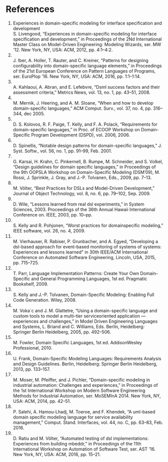 # References

1. <a name="ref-1">Experiences in domain-specific modeling for interface specification and development</a><br> S. Livengood, “Experiences in domain-specific modeling for interface specification and development,” in Proceedings of the 2Nd International Master Class on Model-Driven Engineering: Modeling Wizards, ser. MW ’12. New York, NY, USA: ACM, 2012, pp. 4:1–4:2.
2. <a name="ref-2"></a><br> J. Iber, A. Holler, T. Rauter, and C. Kreiner, “Patterns for designing configurability into domain-specific language elements,” in Proceedings of the 21st European Conference on Pattern Languages of Programs, ser. EuroPlop ’16. New York, NY, USA: ACM, 2016, pp. 1:1–1:14.
3. <a name="ref-3"></a><br>A. Kahlaoui, A. Abran, and E. Lefebvre, “Dsml success factors and their assessment criteria,” Metrics News, vol. 13, no. 1, pp. 43–51, 2008.
4. <a name="ref-4"></a><br>M. Mernik, J. Heering, and A. M. Sloane, “When and how to develop domain-specific languages,” ACM Comput. Surv., vol. 37, no. 4, pp. 316–344, dec 2005.
5. <a name="ref-5"></a><br>D. S. Kolovos, R. F. Paige, T. Kelly, and F. A. Polack, “Requirements for domain-specific languages,” in Proc. of ECOOP Workshop on Domain-Specific Program Development (DSPD), vol. 2006, 2006.
6. <a name="ref-6"></a><br> D. Spinellis, “Notable design patterns for domain-specific languages,” J. Syst. Softw., vol. 56, no. 1, pp. 91–99, Feb. 2001.
7. <a name="ref-7"></a><br>G. Karsai, H. Krahn, C. Pinkernell, B. Rumpe, M. Schneider, and S. Volkel, “Design guidelines for domain specific languages,” in Proceedings of the 9th OOPSLA Workshop on Domain-Specific Modeling (DSM’09), M. Rossi, J. Sprinkle, J. Gray, and J.-P. Tolvanen, Eds., 2009, pp. 7–13.
8. <a name="ref-8"></a><br> M. Völter, “Best Practices for DSLs and Model-Driven Development,” Journal of Object Technology, vol. 8, no. 6, pp. 79–102, Sep. 2009.
9. <a name="ref-9"></a><br>D. Wile, “Lessons learned from real dsl experiments,” in System Sciences, 2003. Proceedings of the 36th Annual Hawaii International Conference on. IEEE, 2003, pp. 10–pp.
10. <a name="ref-10"></a><br>S. Kelly and R. Pohjonen, “Worst practices for domainspecific modeling,” IEEE software, vol. 26, no. 4, 2009.
11. <a name="ref-11"></a><br>M. Vierhauser, R. Rabiser, P. Grunbacher, and A. Egyed, “Developing a dsl-based approach for event-based monitoring of systems of systems: Experiences and lessons learned” in 30th IEEE/ACM International Conference on Automated Software Engineering, Lincoln, USA, 2015, pp. 715–725.
12. <a name="ref-12"></a><br>T. Parr, Language Implementation Patterns: Create Your Own Domain-Specific and General Programming Languages, 1st ed. Pragmatic Bookshelf, 2009.
13. <a name="ref-13"></a><br>S. Kelly and J.-P. Tolvanen, Domain-Specific Modeling: Enabling Full Code Generation. Wiley, 2008.
14. <a name="ref-14"></a><br>M. Voka´c and J. M. Glattetre, “Using a domain-specific language and custom tools to model a multi-tier serviceoriented application — experiences and challenges,” in Model Driven Engineering Languages and Systems, L. Briand and C. Williams, Eds. Berlin, Heidelberg: Springer Berlin Heidelberg, 2005, pp. 492–506.
15. <a name="ref-15"></a><br>M. Fowler, Domain Specific Languages, 1st ed. AddisonWesley Professional, 2010.
16. <a name="ref-16"></a><br>U. Frank, Domain-Specific Modeling Languages: Requirements Analysis and Design Guidelines. Berlin, Heidelberg: Springer Berlin Heidelberg, 2013, pp. 133–157.
17. <a name="ref-17"></a><br>M. Moser, M. Pfeiffer, and J. Pichler, “Domain-specific modeling in industrial automation: Challenges and experiences,” in Proceedings of the 1st International Workshop on Modern Software Engineering Methods for Industrial Automation, ser. MoSEMInA 2014. New York, NY, USA: ACM, 2014, pp. 42–51.
18. <a name="ref-18"></a><br>P. Salehi, A. Hamou-Lhadj, M. Toeroe, and F. Khendek, “A uml-based domain specific modeling language for service availability management,” Comput. Stand. Interfaces, vol. 44, no. C, pp. 63–83, Feb. 2016.
19. <a name="ref-19"></a><br>D. Ratiu and M. Völter, “Automated testing of dsl implementations: Experiences from building mbeddr,” in Proceedings of the 11th International Workshop on Automation of Software Test, ser. AST ’16. New York, NY, USA: ACM, 2016, pp. 15–21.
